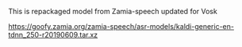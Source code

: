 This is repackaged model from Zamia-speech updated for Vosk

https://goofy.zamia.org/zamia-speech/asr-models/kaldi-generic-en-tdnn_250-r20190609.tar.xz
